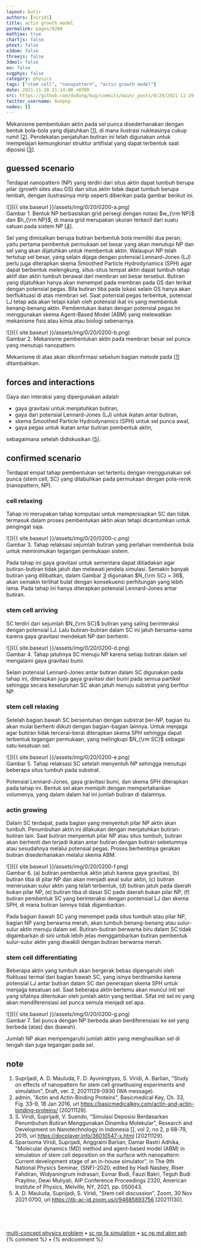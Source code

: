 ```yaml
---
layout: butir
authors: [viridi]
title: actin growth model
permalink: pages/0200
mathjax: true
chartjs: false
ptext: false
x3dom: false
threejs: false
3dmol: false
oo: false
svgphys: false
category: physics
tags: ["stem cell", "nanopattern", "actin growth model"]
date: 2021-11-30 21:14:00 +0700
src: https://github.com/dudung/bug/commits/main/_posts/0/20/2021-11-29-actin-growth-model.md
twitter_username: 6unpnp
nodes: []
---
```

Mekanisme pembentukan aktin pada sel punca disederhanakan dengan bentuk bola-bola yang dijatuhkan [[1](#r01)], di mana ilustrasi nukleasinya cukup rumit [[2](#r02)]. Pendekatan penjatuhan butiran ini telah digunakan untuk mempelajari kemungkinan struktur artifisial yang dapat terbentuk saat diposisi [[3](#r03)].


## guessed scenario
Terdapat nanopattern (NP) yang terdiri dari situs aktin dapat tumbuh berupa pilar (growth sites atau GS) dan situs aktin tidak dapat tumbuh berupa lembah, dengan ilustrasinya mirip seperti diberikan pada gambar berikut ini.

![]({{ site.baseurl }}/assets/img/0/20/0200-a.png) \
Gambar <a name="fig1">1</a>. Bentuk NP berbasiskan grid persegi dengan notasi $w_{\rm NP}$ dan $h_{\rm NP}$, di mana grid merupakan ukuran terkecil dari suatu satuan pada sistem NP [[4](#r04)].

Sel yang dimisalkan berupa butiran berbentuk bola memiliki dua peran, yaitu pertama pembentuk permukaan sel besar yang akan menutupi NP dan sel yang akan dijatuhkan untuk membentuk aktin. Walaupun NP telah tertutup sel besar, yang selain dijaga dengan potensial Lennard-Jones (LJ) perlu juga diterapkan skema Smoothed Particle Hydrodynamics (SPH) agar dapat berbentuk melengkung, situs-situs tempat aktin dapat tumbuh tetap aktif dan aktin tumbuh berawal dari membran sel besar tersebut. Butiran yang dijatuhkan hanya akan menempel pada membran pada GS dan terikat dengan potensial pegas. Bila butiran tiba pada lokasi selain GS hanya akan berfluktuasi di atas membran sel. Saat potensial pegas terbentuk, potensial LJ tetap ada akan tetapi kalah oleh potensial ikat ini yang membentuk benang-benang aktin. Pembentukan ikatan dengan potensial pegas ini menggunakan skema Agent-Based Model (ABM) yang melewatkan mekanisme fisis atau kimia atau biologi sebenarnya.

![]({{ site.baseurl }}/assets/img/0/20/0200-b.png) \
Gambar <a name="fig2">2</a>. Mekanisme pembentukan aktin pada membran besar sel punca yang menutupi nanopattern.

Mekanisme di atas akan dikonfirmasi sebelum bagian metode pada [[1](#r01)] ditambahkan.


## forces and interactions
Gaya dan interaksi yang dipergunakan adalah

+ gaya gravitasi untuk menjatuhkan butiran,
+ gaya dari potensial Lennard-Jones (LJ) untuk ikatan antar butiran,
+ skema Smoothed Particle Hydrodynamics (SPH) untuk sel punca awal,
+ gaya pegas untuk ikatan antar butiran pembentuk aktin,

sebagaimana setelah didiskusikan [[5](#r05)].


## confirmed scenario
Terdapat empat tahap pembentukan sel tertentu dengan menggunakan sel punca (stem cell, SC) yang dilabuhkan pada permukaan dengan pola-renik (nanopattern, NP).

### cell relaxing
Tahap ini merupakan tahap komputasi untuk mempersiapkan SC dan tidak termasuk dalam proses pembentukan aktin akan tetapi dicantumkan untuk pengingat saja.

![]({{ site.baseurl }}/assets/img/0/20/0200-c.png) \
Gambar <a name="fig3">3</a>. Tahap relaksasi sejumlah butiran yang perlahan membentuk bola untuk meminimukan tegangan permukaan sistem.

Pada tahap ini gaya gravitasi untuk sementara dapat ditiadakan agar butiran-butiran tidak jatuh dan melewati jendela simulasi. Semakin banyak butiran yang dilibatkan, dalam Gambar [3](#fig3) digunakan $N_{\rm SC} = 36$, akan semakin terlihat bulat dengan konsekuensi perhitungan yang lebih lama. Pada tahap ini hanya diterapkan potensial Lennard-Jones antar butiran.

### stem cell arriving
SC terdiri dari sejumlah $N_{\rm SC}$ butiran yang saling berinteraksi dengan potensial LJ. Lalu butiran-butiran dalam SC ini jatuh bersama-sama karena gaya gravitasi mendekati NP dan berhenti.

![]({{ site.baseurl }}/assets/img/0/20/0200-d.png) \
Gambar <a name="fig4">4</a>. Tahap jatuhnya SC menuju NP karena setiap butiran dalam sel mengalami gaya gravitasi bumi.

Selain potensial Lennard-Jones antar butiran dalam SC digunakan pada tahap ini, diterapkan juga gaya gravitasi dari bumi pada semua partikel sehingga secara keseluruhan SC akan jatuh menuju substrat yang berfitur NP.

### stem cell relaxing
Setelah bagian bawah SC bersentuhan dengan substrat ber-NP, bagian itu akan mulai berhenti diikuti dengan bagian-bagian lainnya. Untuk menjaga agar butiran tidak tercerai-berai diterapkan skema SPH sehingga dapat terbentuk tegangan permukaan, yang melingkupi $N_{\rm SC}$ sebagai satu kesatuan sel.

![]({{ site.baseurl }}/assets/img/0/20/0200-e.png) \
Gambar <a name="fig5">5</a>. Tahap relaksasi SC setelah menyentuh NP sehingga menutupi beberapa situs tumbuh pada substrat.

Potensial Lennard-Jones, gaya gravitasi bumi, dan skema SPH diterapkan pada tahap ini. Bentuk sel akan memipih dengan mempertahankan volumenya, yang dalam dalam hal ini jumlah butiran di dalamnya.

### actin growing
Dalam SC terdapat, pada bagian yang menyentuh pilar NP aktin akan tumbuh. Penumbuhan aktin ini dilakukan dengan menjatuhkan butiran-butiran lain. Saat butiran menyentuh pilar NP atau situs tumbuh, butiran akan berhenti dan terjadi ikatan antar butiran dengan butiran sebelumnya atau sesudahnya melalui potensial pegas. Proses berhentinya gerakan butiran disederhanakan melalui skema ABM.

![]({{ site.baseurl }}/assets/img/0/20/0200-f.png) \
Gambar <a name="fig6">6</a>. (a) butiran pembentuk aktin jatuh karena gaya gravitasi, (b) butiran tiba di pilar NP dan akan menjadi awal sulur aktin, (c) butiran meneruskan sulur aktin yang telah terbentuk, (d) butiran jatuh pada daerah bukan pilar NP, (e) butiran tiba di dasar SC pada daerah bukan pilar NP, (f) butiran pembentuk SC yang berinteraksi dengan pontensial LJ dan skema SPH, di mana butiran  lainnya tidak digambarkan.

Pada bagian bawah SC yang menempel pada situs tumbuh atau pilar NP, bagian NP yang berwarna merah, akan tumbuh benang-benang atau sulur-sulur aktin menuju dalam sel. Butiran-butiran berwarna biru dalam SC tidak digambarkan di sini untuk lebih jelas menggambarkan butiran pembentuk sulur-sulur aktin yang diwakili dengan butiran berwarna merah.

### stem cell differentiating
Beberapa aktin yang tumbuh akan bergerak bebas dipengaruhi oleh fluktuasi termal dari bagian bawah SC, yang isinya berdinamika karena potensial LJ antar butiran dalam SC dan penerapan skema SPH untuk menjaga kesatuan sel. Saat beberapa aktin bertemu akan muncul inti sel yang sifatnya ditentukan oleh jumlah aktin yang terlibat. Sifat inti sel ini yang akan mendiferensiasi sel punca semula menjadi sel apa.

![]({{ site.baseurl }}/assets/img/0/20/0200-g.png) \
Gambar <a name="fig7">7</a>. Sel punca dengan NP berbeda akan berdiferensiasi ke sel yang berbeda (atas) dan (bawah).

Jumlah NP akan mempengaruhi jumlah aktin yang menghasilkan sel di tengah dan juga tegangan pada sel.


## note
1. <a name="r01"></a>Suprijadi, A. D. Mauluda, F. D. Ayuningtyas, S. Viridi, A. Barlian, "Study on effects of nanopattern for stem cell growthusing experiments and simulation", Draft, ver. 2, 20211129-0930 (WA message).
2. <a name="r02"></a>admin, "Actin and Actin-Binding Proteins", Basicmedical Key, Ch. 33, Fig. 33-9, 18 Jan 2016, url <https://basicmedicalkey.com/actin-and-actin-binding-proteins/> [20211129].
3. <a name="r03"></a>S. Viridi, Suprijadi, V. Suendo, "Simulasi Deposisi Berdasarkan Penumbuhan Butiran Menggunakan Dinamika Molekular", Research and Development on Nanotechnology in Indonesia [], vol 2, no 2, p 68-79, 2015, url <https://docplayer.info/36010547-x.html> [20211129].
4. <a name="r04"></a>Sparisoma Viridi, Suprijadi, Anggraini Barlian, Damar Rastri Adhika, "Molecular dynamics (MD) method and agent-based model (ABM) in simulation of stem cell deposition on the surface with nanopattern: Current development stage of an in-house simulator", in The 9th National Physics Seminar, (SNF)-2020, edited by Hadi Nasbey, Riser Fahdiran, Widyaningrum Indrasari, Esmar Budi, Fauzi Bakri, Teguh Budi Prayitno, Dewi Muliyati, AIP Conference Proceedings 2320, American Institute of Physics, Melville, NY, 2021, pp. 050043.
5. <a name="r05"></a>A. D. Mauluda, Suprijadi, S. Viridi, "Stem cell discussion", Zoom, 30 Nov 2021 0700, url <https://itb-ac-id.zoom.us/j/94685893756> [20211130].


## &nbsp;
[multi-concept physics problem](0150.html) &bull; [sc np fa simulation](1202.html) &bull; [sc np md abm sph](1204.html)
{% comment %} []() &bull; []() {% endcomment %}


<ans>
</ans>
